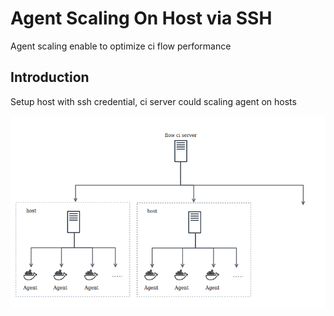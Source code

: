 # Agent Scaling On Host via SSH

Agent scaling enable to optimize ci flow performance

## Introduction

Setup host with ssh credential, ci server could scaling agent on hosts

![](./img/ssh_agent.png)